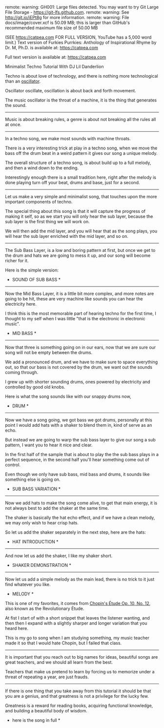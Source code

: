 remote: warning: GH001: Large files detected. You may want to try Git Large File Storage - https://git-lfs.github.com.
remote: warning: See http://git.io/iEPt8g for more information.
remote: warning: File docs/image/cover.xcf is 50.09 MB; this is larger than GitHub's recommended maximum file size of 50.00 MB

(SEE https://catpea.com FOR FULL VERSION, YouTube has a 5,000 word limit.)
Text version of Furkies Purrkies: Anthology of Inspirational Rhyme by Dr. M, Ph.D. is available at: https://catpea.com


Full text version is available at: https://catpea.com

Minimalist Techno Tutorial With DJ Lil Danderlion

Techno is about love of technology,
and there is nothing more technological than an <a href="https://www.youtube.com/watch?v=c3udLCvoCC0">oscillator</a>.

Oscillator oscillate,
oscillation is about back and forth movement.

The music oscillator is the throat of a machine,
it is the thing that generates the sound.

---

Music is about breaking rules,
a genre is about not breaking all the rules all at once.

---

In a techno song,
we make most sounds with machine throats.

There is a very interesting trick at play in a techno song,
when we move the bass off the drum beat in a weird pattern it gives our song a unique melody.

The overall structure of a techno song,
is about build up to a full melody, and then a wind down to the ending.

Interestingly enough there is a small tradition here,
right after the melody is done playing turn off your beat, drums and base, just for a second.

---

Let us make a very simple and minimalist song,
that touches upon the more important components of techno.

The special thing about this song is that it will capture the progress of making it self,
so as we start you will only hear the sub layer, because the sub layer is the first thing we will work on.

We will then add the mid layer,
and you will hear that as the song plays, you will hear the sub layer enriched with the mid layer, and so on.

---

The Sub Bass Layer, is a low and boring pattern at first,
but once we get to the drum and hats we are going to mess it up, and our song will become richer for it.

Here is the simple version:
* SOUND OF SUB BASS *

---

Now the Mid Bass Layer, it is a little bit more complex, and more notes are going to be hit,
these are very machine like sounds you can hear the electricity here.

I think this is the most memorable part of hearing techno for the first time,
I thought to my self when I was little "that is the electronic in electronic music".

* MID BASS *

---

Now that three is something going on in our ears,
now that we are sure our song will not be empty between the drums.

We add a pronounced drum, and we have to make sure to space everything out,
so that our bass is not covered by the drum, we want out the sounds coming through.

I grew up with shorter sounding drums,
ones powered by electricity and controlled by good old knobs.

Here is what the song sounds like with our snappy drums now,
* DRUM *

---

Now we have a song going, we got bass we got drums,
personally at this point I would add hats with a shaker to blend them in, kind of serve as an echo.

But instead we are going to warp the sub bass layer to give our song a sub pattern,
I want you to hear it nice and clear.

In the first half of the sample that is about to play the the sub bass plays in a perfect sequence,
in the second half you'll hear something come out of control.

Even though we only have sub bass, mid bass and drums, it sounds like something else is going on.
* SUB BASS VARIATION *

---

Now we add hats to make the song come alive, to get that main energy,
it is not always best to add the shaker at the same time.

The shaker is basically the hat echo effect,
and if we have a clean melody, we may only wish to hear crisp hats.

So let us add the shaker separately in the next step,
here are the hats:

* HAT INTRODUCTION *

---

And now let us add the shaker,
I like my shaker short.

* SHAKER DEMONSTRATION *

---

Now let us add a simple melody as the main lead,
there is no trick to it just find whatever you like.

* MELODY *

This is one of my favorites, it comes from <a href="https://www.youtube.com/watch?v=Gi5VTBdKbFM">Chopin's Étude Op. 10, No. 12</a>,
also known as the Revolutionary Étude.

At fist I start of with a short snippet that leaves the listener wanting,
and then then I expand with a slightly sharper and longer variation that you heard here.

This is my go to song when I am studying something,
my music teacher made it so that I would hate Chopin, but I failed that class.

---

It is important that you reach out to big names for ideas,
beautiful songs are great teachers, and we should all learn from the best.

Teachers that make us pretend to learn by forcing us to memorize under a threat of repeating a year,
are just frauds.

---

If there is one thing that you take away from this tutorial it should be that you are a genius,
and that greatness is not a privilege for the lucky few.

Greatness is a reward for reading books, acquiring functional knowledge,
and building a beautiful body of wisdom.

* here is the song in full *
